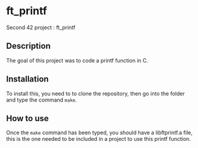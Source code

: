 # ft_printf
Second 42 project : ft_printf

## Description
The goal of this project was to code a printf function in C.

## Installation
To install this, you need to to clone the repository, then go into the folder and type the command `make`. 

## How to use
Once the `make` command has been typed, you should have a libftprintf.a file, this is the one needed to be included in a project to use this printf function.
